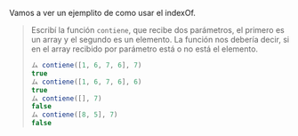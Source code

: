 Vamos a ver un ejemplito de como usar el indexOf.

> Escribí la función `contiene`, que recibe dos parámetros, el primero es un array y el segundo es un elemento. 
La función nos debería decir, si en el array recibido por parámetro está o no está el elemento.
>
> ```javascript
> ム contiene([1, 6, 7, 6], 7)
> true
> ム contiene([1, 6, 7, 6], 6)
> true
> ム contiene([], 7)
> false
> ム contiene([8, 5], 7)
> false
> ```